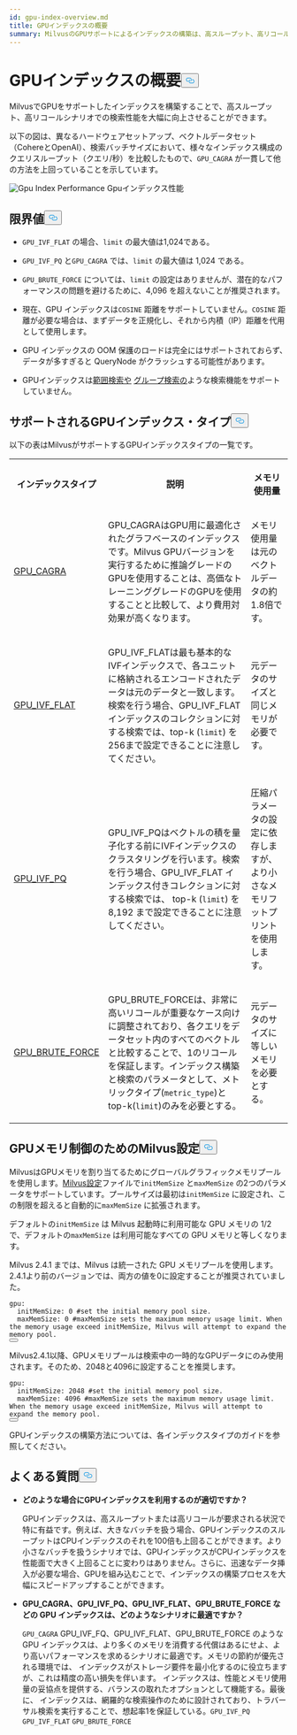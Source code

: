 ```yaml
---
id: gpu-index-overview.md
title: GPUインデックスの概要
summary: MilvusのGPUサポートによるインデックスの構築は、高スループット、高リコールシナリオにおいて検索性能を大幅に向上させることができる。
---
```

<h1 id="GPU-Index-Overview" class="common-anchor-header">GPUインデックスの概要<button data-href="#GPU-Index-Overview" class="anchor-icon" translate="no">
      <svg translate="no"
        aria-hidden="true"
        focusable="false"
        height="20"
        version="1.1"
        viewBox="0 0 16 16"
        width="16"
      >
        <path
          fill="#0092E4"
          fill-rule="evenodd"
          d="M4 9h1v1H4c-1.5 0-3-1.69-3-3.5S2.55 3 4 3h4c1.45 0 3 1.69 3 3.5 0 1.41-.91 2.72-2 3.25V8.59c.58-.45 1-1.27 1-2.09C10 5.22 8.98 4 8 4H4c-.98 0-2 1.22-2 2.5S3 9 4 9zm9-3h-1v1h1c1 0 2 1.22 2 2.5S13.98 12 13 12H9c-.98 0-2-1.22-2-2.5 0-.83.42-1.64 1-2.09V6.25c-1.09.53-2 1.84-2 3.25C6 11.31 7.55 13 9 13h4c1.45 0 3-1.69 3-3.5S14.5 6 13 6z"
        ></path>
      </svg>
    </button></h1><p>MilvusでGPUをサポートしたインデックスを構築することで、高スループット、高リコールシナリオでの検索性能を大幅に向上させることができます。</p>
<p>以下の図は、異なるハードウェアセットアップ、ベクトルデータセット（CohereとOpenAI）、検索バッチサイズにおいて、様々なインデックス構成のクエリスループット（クエリ/秒）を比較したもので、<code translate="no">GPU_CAGRA</code> が一貫して他の方法を上回っていることを示しています。</p>
<p>
  
   <span class="img-wrapper"> <img translate="no" src="/docs/v2.6.x/assets/gpu-index-performance.png" alt="Gpu Index Performance" class="doc-image" id="gpu-index-performance" />
   </span> <span class="img-wrapper"> <span>Gpuインデックス性能</span> </span></p>
<h2 id="Limits" class="common-anchor-header">限界値<button data-href="#Limits" class="anchor-icon" translate="no">
      <svg translate="no"
        aria-hidden="true"
        focusable="false"
        height="20"
        version="1.1"
        viewBox="0 0 16 16"
        width="16"
      >
        <path
          fill="#0092E4"
          fill-rule="evenodd"
          d="M4 9h1v1H4c-1.5 0-3-1.69-3-3.5S2.55 3 4 3h4c1.45 0 3 1.69 3 3.5 0 1.41-.91 2.72-2 3.25V8.59c.58-.45 1-1.27 1-2.09C10 5.22 8.98 4 8 4H4c-.98 0-2 1.22-2 2.5S3 9 4 9zm9-3h-1v1h1c1 0 2 1.22 2 2.5S13.98 12 13 12H9c-.98 0-2-1.22-2-2.5 0-.83.42-1.64 1-2.09V6.25c-1.09.53-2 1.84-2 3.25C6 11.31 7.55 13 9 13h4c1.45 0 3-1.69 3-3.5S14.5 6 13 6z"
        ></path>
      </svg>
    </button></h2><ul>
<li><p><code translate="no">GPU_IVF_FLAT</code> の場合、<code translate="no">limit</code> の最大値は1,024である。</p></li>
<li><p><code translate="no">GPU_IVF_PQ</code> と<code translate="no">GPU_CAGRA</code> では、<code translate="no">limit</code> の最大値は 1,024 である。</p></li>
<li><p><code translate="no">GPU_BRUTE_FORCE</code> については、<code translate="no">limit</code> の設定はありませんが、潜在的なパフォーマンスの問題を避けるために、4,096 を超えないことが推奨されます。</p></li>
<li><p>現在、GPU インデックスは<code translate="no">COSINE</code> 距離をサポートしていません。<code translate="no">COSINE</code> 距離が必要な場合は、まずデータを正規化し、それから内積（IP）距離を代用として使用します。</p></li>
<li><p>GPU インデックスの OOM 保護のロードは完全にはサポートされておらず、データが多すぎると QueryNode がクラッシュする可能性があります。</p></li>
<li><p>GPUインデックスは<a href="/docs/ja/range-search.md">範囲検索や</a> <a href="/docs/ja/grouping-search.md">グループ検索の</a>ような検索機能をサポートしていません。</p></li>
</ul>
<h2 id="Supported-GPU-index-types" class="common-anchor-header">サポートされるGPUインデックス・タイプ<button data-href="#Supported-GPU-index-types" class="anchor-icon" translate="no">
      <svg translate="no"
        aria-hidden="true"
        focusable="false"
        height="20"
        version="1.1"
        viewBox="0 0 16 16"
        width="16"
      >
        <path
          fill="#0092E4"
          fill-rule="evenodd"
          d="M4 9h1v1H4c-1.5 0-3-1.69-3-3.5S2.55 3 4 3h4c1.45 0 3 1.69 3 3.5 0 1.41-.91 2.72-2 3.25V8.59c.58-.45 1-1.27 1-2.09C10 5.22 8.98 4 8 4H4c-.98 0-2 1.22-2 2.5S3 9 4 9zm9-3h-1v1h1c1 0 2 1.22 2 2.5S13.98 12 13 12H9c-.98 0-2-1.22-2-2.5 0-.83.42-1.64 1-2.09V6.25c-1.09.53-2 1.84-2 3.25C6 11.31 7.55 13 9 13h4c1.45 0 3-1.69 3-3.5S14.5 6 13 6z"
        ></path>
      </svg>
    </button></h2><p>以下の表はMilvusがサポートするGPUインデックスタイプの一覧です。</p>
<table>
   <tr>
     <th><p>インデックスタイプ</p></th>
     <th><p>説明</p></th>
     <th><p>メモリ使用量</p></th>
   </tr>
   <tr>
     <td><p><a href="/docs/ja/gpu-cagra.md">GPU_CAGRA</a></p></td>
     <td><p>GPU_CAGRAはGPU用に最適化されたグラフベースのインデックスです。Milvus GPUバージョンを実行するために推論グレードのGPUを使用することは、高価なトレーニンググレードのGPUを使用することと比較して、より費用対効果が高くなります。</p></td>
     <td><p>メモリ使用量は元のベクトルデータの約1.8倍です。</p></td>
   </tr>
   <tr>
     <td><p><a href="/docs/ja/gpu-ivf-flat.md">GPU_IVF_FLAT</a></p></td>
     <td><p>GPU_IVF_FLATは最も基本的なIVFインデックスで、各ユニットに格納されるエンコードされたデータは元のデータと一致します。検索を行う場合、GPU_IVF_FLAT インデックスのコレクションに対する検索では、top-k (<code translate="no">limit</code>) を256まで設定できることに注意してください。</p></td>
     <td><p>元データのサイズと同じメモリが必要です。</p></td>
   </tr>
   <tr>
     <td><p><a href="/docs/ja/gpu-ivf-pq.md">GPU_IVF_PQ</a></p></td>
     <td><p>GPU_IVF_PQはベクトルの積を量子化する前にIVFインデックスのクラスタリングを行います。検索を行う場合、GPU_IVF_FLAT インデックス付きコレクションに対する検索では、 top-k (<code translate="no">limit</code>) を 8,192 まで設定できることに注意してください。</p></td>
     <td><p>圧縮パラメータの設定に依存しますが、より小さなメモリフットプリントを使用します。</p></td>
   </tr>
   <tr>
     <td><p><a href="/docs/ja/gpu-brute-force.md">GPU_BRUTE_FORCE</a></p></td>
     <td><p>GPU_BRUTE_FORCEは、非常に高いリコールが重要なケース向けに調整されており、各クエリをデータセット内のすべてのベクトルと比較することで、1のリコールを保証します。インデックス構築と検索のパラメータとして、メトリックタイプ(<code translate="no">metric_type</code>)とtop-k(<code translate="no">limit</code>)のみを必要とする。</p></td>
     <td><p>元データのサイズに等しいメモリを必要とする。</p></td>
   </tr>
</table>
<h2 id="Configure-Milvus-settings-for-GPU-memory-control" class="common-anchor-header">GPUメモリ制御のためのMilvus設定<button data-href="#Configure-Milvus-settings-for-GPU-memory-control" class="anchor-icon" translate="no">
      <svg translate="no"
        aria-hidden="true"
        focusable="false"
        height="20"
        version="1.1"
        viewBox="0 0 16 16"
        width="16"
      >
        <path
          fill="#0092E4"
          fill-rule="evenodd"
          d="M4 9h1v1H4c-1.5 0-3-1.69-3-3.5S2.55 3 4 3h4c1.45 0 3 1.69 3 3.5 0 1.41-.91 2.72-2 3.25V8.59c.58-.45 1-1.27 1-2.09C10 5.22 8.98 4 8 4H4c-.98 0-2 1.22-2 2.5S3 9 4 9zm9-3h-1v1h1c1 0 2 1.22 2 2.5S13.98 12 13 12H9c-.98 0-2-1.22-2-2.5 0-.83.42-1.64 1-2.09V6.25c-1.09.53-2 1.84-2 3.25C6 11.31 7.55 13 9 13h4c1.45 0 3-1.69 3-3.5S14.5 6 13 6z"
        ></path>
      </svg>
    </button></h2><p>MilvusはGPUメモリを割り当てるためにグローバルグラフィックメモリプールを使用します。<a href="https://github.com/milvus-io/milvus/blob/master/configs/milvus.yaml#L767-L769">Milvus設定</a>ファイルで<code translate="no">initMemSize</code> と<code translate="no">maxMemSize</code> の2つのパラメータをサポートしています。プールサイズは最初は<code translate="no">initMemSize</code> に設定され、この制限を超えると自動的に<code translate="no">maxMemSize</code> に拡張されます。</p>
<p>デフォルトの<code translate="no">initMemSize</code> は Milvus 起動時に利用可能な GPU メモリの 1/2 で、デフォルトの<code translate="no">maxMemSize</code> は利用可能なすべての GPU メモリと等しくなります。</p>
<p>Milvus 2.4.1 までは、Milvus は統一された GPU メモリプールを使用します。2.4.1より前のバージョンでは、両方の値を0に設定することが推奨されていました。</p>
<pre><code translate="no" class="language-yaml"><span class="hljs-attr">gpu:</span>
  <span class="hljs-attr">initMemSize:</span> <span class="hljs-number">0</span> <span class="hljs-comment">#set the initial memory pool size.</span>
  <span class="hljs-attr">maxMemSize:</span> <span class="hljs-number">0</span> <span class="hljs-comment">#maxMemSize sets the maximum memory usage limit. When the memory usage exceed initMemSize, Milvus will attempt to expand the memory pool. </span>
<button class="copy-code-btn"></button></code></pre>
<p>Milvus2.4.1以降、GPUメモリプールは検索中の一時的なGPUデータにのみ使用されます。そのため、2048と4096に設定することを推奨します。</p>
<pre><code translate="no" class="language-yaml"><span class="hljs-attr">gpu:</span>
  <span class="hljs-attr">initMemSize:</span> <span class="hljs-number">2048</span> <span class="hljs-comment">#set the initial memory pool size.</span>
  <span class="hljs-attr">maxMemSize:</span> <span class="hljs-number">4096</span> <span class="hljs-comment">#maxMemSize sets the maximum memory usage limit. When the memory usage exceed initMemSize, Milvus will attempt to expand the memory pool. </span>
<button class="copy-code-btn"></button></code></pre>
<p>GPUインデックスの構築方法については、各インデックスタイプのガイドを参照してください。</p>
<h2 id="FAQ" class="common-anchor-header">よくある質問<button data-href="#FAQ" class="anchor-icon" translate="no">
      <svg translate="no"
        aria-hidden="true"
        focusable="false"
        height="20"
        version="1.1"
        viewBox="0 0 16 16"
        width="16"
      >
        <path
          fill="#0092E4"
          fill-rule="evenodd"
          d="M4 9h1v1H4c-1.5 0-3-1.69-3-3.5S2.55 3 4 3h4c1.45 0 3 1.69 3 3.5 0 1.41-.91 2.72-2 3.25V8.59c.58-.45 1-1.27 1-2.09C10 5.22 8.98 4 8 4H4c-.98 0-2 1.22-2 2.5S3 9 4 9zm9-3h-1v1h1c1 0 2 1.22 2 2.5S13.98 12 13 12H9c-.98 0-2-1.22-2-2.5 0-.83.42-1.64 1-2.09V6.25c-1.09.53-2 1.84-2 3.25C6 11.31 7.55 13 9 13h4c1.45 0 3-1.69 3-3.5S14.5 6 13 6z"
        ></path>
      </svg>
    </button></h2><ul>
<li><p><strong>どのような場合にGPUインデックスを利用するのが適切ですか？</strong></p>
<p>GPUインデックスは、高スループットまたは高リコールが要求される状況で特に有益です。例えば、大きなバッチを扱う場合、GPUインデックスのスループットはCPUインデックスのそれを100倍も上回ることができます。より小さなバッチを扱うシナリオでは、GPUインデックスがCPUインデックスを性能面で大きく上回ることに変わりはありません。さらに、迅速なデータ挿入が必要な場合、GPUを組み込むことで、インデックスの構築プロセスを大幅にスピードアップすることができます。</p></li>
<li><p><strong>GPU_CAGRA、GPU_IVF_PQ、GPU_IVF_FLAT、GPU_BRUTE_FORCE などの GPU インデックスは、どのようなシナリオに最適ですか？</strong></p>
<p><code translate="no">GPU_CAGRA</code> GPU_IVF_FQ、GPU_IVF_FLAT、GPU_BRUTE_FORCE のような GPU インデックスは、より多くのメモリを消費する代償はあるにせよ、より高いパフォーマンスを求めるシナリオに最適です。メモリの節約が優先される環境では、 インデックスがストレージ要件を最小化するのに役立ちますが、これは精度の高い損失を伴います。 インデックスは、性能とメモリ使用量の妥協点を提供する、バランスの取れたオプションとして機能する。最後に、 インデックスは、網羅的な検索操作のために設計されており、トラバーサル検索を実行することで、想起率1を保証している。<code translate="no">GPU_IVF_PQ</code> <code translate="no">GPU_IVF_FLAT</code> <code translate="no">GPU_BRUTE_FORCE</code> </p></li>
</ul>

